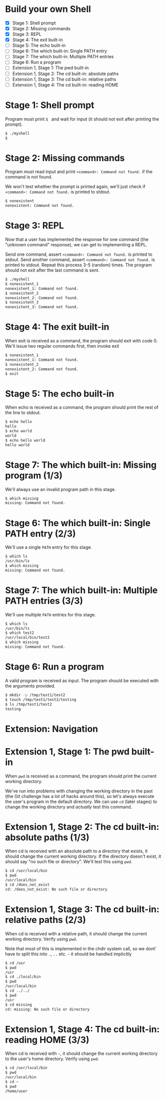 # Build your own Shell

- [x] Stage 1: Shell prompt
- [x] Stage 2: Missing commands
- [x] Stage 3: REPL
- [x] Stage 4: The exit built-in
- [ ] Stage 5: The echo built-in
- [ ] Stage 6: The which built-in: Single PATH entry
- [ ] Stage 7: The which built-in: Multiple PATH entries
- [ ] Stage 6: Run a program
- [ ] Extension 1, Stage 1: The pwd built-in
- [ ] Extension 1, Stage 2: The cd built-in: absolute paths
- [ ] Extension 1, Stage 3: The cd built-in: relative paths
- [ ] Extension 1, Stage 4: The cd built-in: reading HOME

# Stage 1: Shell prompt

Program must print `$ ` and wait for input (it should not exit after printing the prompt).

```bash
$ ./myshell
$
```

# Stage 2: Missing commands

Program must read input and print `<command>: Command not found.` if the command is not found.

We won't test whether the prompt is printed again, we'll just check if `<command>: Command not found.` is printed to stdout.

```bash
$ nonexistent
nonexistent: Command not found.
```

# Stage 3: REPL

Now that a user has implemented the response for one command (the "unknown command" response), we
can get to implementing a REPL.

Send one command, assert `<command>: Command not found.` is printed to stdout. Send another command, assert `<command>: Command not found.` is printed to stdout. Repeat this process 3-5 (random) times. The program should not exit after the last command is sent.

```bash
$ ./myshell
$ nonexistent_1
nonexistent_1: Command not found.
$ nonexistent_2
nonexistent_2: Command not found.
$ nonexistent_3
nonexistent_3: Command not found.
```

# Stage 4: The exit built-in

When exit is received as a command, the program should exit with code 0. We'll issue two regular commands first, then invoke exit

```bash
$ nonexistent_1
nonexistent_1: Command not found.
$ nonexistent_2
nonexistent_2: Command not found.
$ exit
```

# Stage 5: The echo built-in

When echo is received as a command, the program should print the rest of the line to stdout.

```bash
$ echo hello
hello
$ echo world
world
$ echo hello world
hello world
```

# Stage 7: The which built-in: Missing program (1/3)

We'll always use an invalid program path in this stage.

```bash
$ which missing
missing: Command not found.
```

# Stage 6: The which built-in: Single PATH entry (2/3)

We'll use a single `PATH` entry for this stage.

```bash
$ which ls
/usr/bin/ls
$ which missing
missing: Command not found.
```

# Stage 7: The which built-in: Multiple PATH entries (3/3)

We'll use multiple `PATH` entries for this stage.

```bash
$ which ls
/usr/bin/ls
$ which test2
/usr/local/bin/test2
$ which missing
missing: Command not found.
```

# Stage 6: Run a program

A valid program is received as input. The program should be executed with the arguments provided.

```bash
$ mkdir -p /tmp/test1/test2
$ touch /tmp/test1/test2/testing
$ ls /tmp/test1/test2
testing
```

# Extension: Navigation

# Extension 1, Stage 1: The pwd built-in

When `pwd` is received as a command, the program should print the current working directory.

We've run into problems with changing the working directory in the past (the Git challenge has a lot of hacks around this), so let's always execute the user's program in the default directory. We can use `cd` (later stages) to change the working directory and _actually_ test this command.

# Extension 1, Stage 2: The cd built-in: absolute paths (1/3)

When cd is received with an absolute path to a directory that exists, it should change the current working directory. If the directory doesn't exist, it should say "no such file or directory". We'll test this using `pwd`.

```bash
$ cd /usr/local/bin
$ pwd
/usr/local/bin
$ cd /does_not_exist
cd: /does_not_exist: No such file or directory
```

# Extension 1, Stage 3: The cd built-in: relative paths (2/3)

When cd is received with a relative path, it should change the current working directory. Verify using `pwd`.

Note that most of this is implemented in the chdir system call, so we dont' have to
split this into `.`, `..` etc. - it should be handled implicitly

```bash
$ cd /usr
$ pwd
/usr
$ cd ./local/bin
$ pwd
/usr/local/bin
$ cd ../../
$ pwd
/usr
$ cd missing
cd: missing: No such file or directory
```

# Extension 1, Stage 4: The cd built-in: reading HOME (3/3)

When cd is received with `~`, it should change the current working directory to the user's home directory. Verify using `pwd`.

```bash
$ cd /usr/local/bin
$ pwd
/usr/local/bin
$ cd ~
$ pwd
/home/user
```
